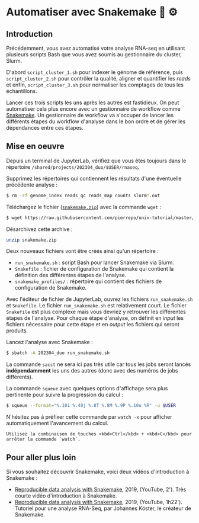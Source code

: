 # Automatiser avec Snakemake 🐍 ⚙

## Introduction

Précédemment, vous avez automatisé votre analyse RNA-seq en utilisant plusieurs scripts Bash que vous avez soumis au gestionnaire du cluster, Slurm.

D'abord `script_cluster_1.sh` pour indexer le génome de référence, puis `script_cluster_2.sh` pour contrôler la qualité, aligner et quantifier les *reads* et enfin, `script_cluster_3.sh` pour normaliser les comptages de tous les échantillons.

Lancer ces trois scripts les uns après les autres est fastidieux. On peut automatiser cela plus encore avec un gestionnaire de workflow comme [Snakemake](https://snakemake.readthedocs.io/en/stable/). Un gestionnaire de workflow va s'occuper de lancer les différents étapes du workflow d'analyse dans le bon ordre et de gérer les dépendances entre ces étapes.


## Mise en oeuvre

Depuis un terminal de JupyterLab, vérifiez que vous êtes toujours dans le répertoire `/shared/projects/202304_duo/$USER/rnaseq`.

Supprimez les répertoires qui contiennent les résultats d'une éventuelle précédente analyse :

```bash
$ rm -rf genome_index reads_qc reads_map counts slurm*.out
```

Téléchargez le fichier ([`snakemake.zip`](snakemake.zip)) avec la commande `wget` :

```bash
$ wget https://raw.githubusercontent.com/pierrepo/unix-tutorial/master/tuto3/snakemake.zip
```

Désarchivez cette archive :

```bash
unzip snakemake.zip
```

Deux nouveaux fichiers vont être créés ainsi qu'un répertoire :

- `run_snakemake.sh` : script Bash pour lancer Snakemake via Slurm.
- `Snakefile` : fichier de configuration de Snakemake qui contient la définition des différentes étapes de l'analyse.
- `snakemake_profiles/` : répertoire qui contient des fichiers de configuration de Snakemake.

Avec l'éditeur de fichier de JupyterLab, ouvrez les fichiers `run_snakemake.sh` et `Snakefile`. Le fichier `run_snakemake.sh` est relativement court. Le fichier `Snakefile` est plus complexe mais vous devriez y retrouver les différentes étapes de l'analyse. Pour chaque étape d'analyse, on définit en *input* les fichiers nécessaire pour cette étape et en *output* les fichiers qui seront produits.

Lancez l'analyse avec Snakemake :

```bash
$ sbatch -A 202304_duo run_snakemake.sh
```

La commande `sacct` ne sera ici pas très utile car tous les jobs seront lancés **indépendamment** les uns des autres (donc avec des numéros de jobs différents).

La commande `squeue` avec quelques options d'affichage sera plus pertinente pour suivre la progression du calcul : 

```bash
$ squeue --format="%.10i %.40j %.8T %.8M %.9P %.10u %R" -u $USER
```

N'hésitez pas à préfixer cette commande par `watch -x` pour afficher automatiquement l'avancement du calcul.

```{hint}
Utilisez la combinaison de touches <kbd>Ctrl</kbd> + <kbd>C</kbd> pour arrêter la commande `watch`.
```

## Pour aller plus loin

Si vous souhaitez découvrir Snakemake, voici deux vidéos d'introduction à Snakemake :

- [Reproducible data analysis with Snakemake](https://www.youtube.com/watch?v=UOKxta3061g), 2019, (YouTube, 2'). Très courte vidéo d'introduction à Snakemake.
- [Reproducible data analysis with Snakemake](https://www.youtube.com/watch?v=hPrXcUUp70Y), 2019, (YouTube, 1h22'). Tutoriel pour une analyse RNA-Seq, par Johannes Köster, le créateur de Snakemake.

